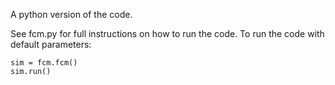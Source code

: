 A python version of the code.

See fcm.py for full instructions on how to run the code. To run the code with default parameters:
```
sim = fcm.fcm()
sim.run()

```